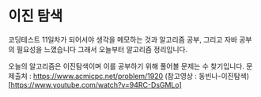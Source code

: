 # 이진 탐색

코딩테스트 11일차가 되어서야 생각을 메모하는 것과 알고리즘 공부, 그리고 자바 공부의 필요성을 느꼈습니다
그래서 오늘부터 알고리즘 정리입니다.

오늘의 알고리즘은 이진탐색이며 이를 공부하기 위해 풀어볼 문제는 수 찾기입니다.
문제출처 : https://www.acmicpc.net/problem/1920
(참고영상 : 동빈나-이진탐색)[https://www.youtube.com/watch?v=94RC-DsGMLo]


